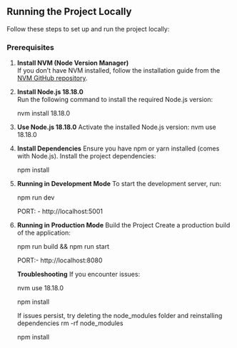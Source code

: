 ## Running the Project Locally

Follow these steps to set up and run the project locally:

### Prerequisites

1. **Install NVM (Node Version Manager)**  
   If you don’t have NVM installed, follow the installation guide from the [NVM GitHub repository](https://github.com/nvm-sh/nvm).

2. **Install Node.js 18.18.0**  
   Run the following command to install the required Node.js version:

   nvm install 18.18.0

3. **Use Node.js 18.18.0**
   Activate the installed Node.js version: nvm use 18.18.0

4. **Install Dependencies**
   Ensure you have npm or yarn installed (comes with Node.js). Install the project dependencies:

   npm install

5. **Running in Development Mode**
   To start the development server, run:

   npm run dev

   PORT: - http://localhost:5001

6. **Running in Production Mode**
   Build the Project
   Create a production build of the application:

   npm run build && npm run start

   PORT:- http://localhost:8080

   **Troubleshooting**
   If you encounter issues:

   nvm use 18.18.0

   npm install

   If issues persist, try deleting the node_modules folder and reinstalling dependencies
   rm -rf node_modules

   npm install
